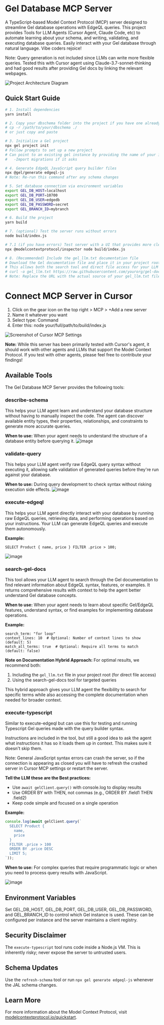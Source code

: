 # Gel Database MCP Server 

A TypeScript-based Model Context Protocol (MCP) server designed to streamline Gel database operations with EdgeQL queries. This project provides Tools for LLM Agents (Cursor Agent, Claude Code, etc) to automate learning about your schema, and writing, validating, and executing database queries. Easily interact with your Gel database through natural language. Vibe coders rejoice! 


Note: Query generation is not included since LLMs can write more flexible queries. Tested this with Cursor agent using Claude-3.7-sonnet-thinking and had good results after providing Gel docs by linking the relevant webpages. 

![Project Architecture Diagram](header.jpg)

## Quick Start Guide

```bash
# 1. Install dependencies
yarn install

# 2. Copy your dbschema folder into the project if you have one already 
# cp -r /path/to/your/dbschema ./
# or just copy and paste

# 3. Initialize a Gel project
npx gel project init
# Follow prompts to set up a new project 
# Can point to an existing gel instance by providing the name of your instance
#   -Import migrations if it asks

# 4. Generate EdgeQL JavaScript query builder files
npx @gel/generate edgeql-js
# Note: Re-run this command after any schema changes

# 5. Set database connection via environment variables
export GEL_DB_HOST=localhost
export GEL_DB_PORT=10700
export GEL_DB_USER=edgedb
export GEL_DB_PASSWORD=secret
export GEL_BRANCH_ID=mybranch

# 6. Build the project
yarn build

# 7. (optional) Test the server runs without errors
node build/index.js

# 7.1 (if you have errors) Test server with a UI that provides more clear error logs using: 
npx @modelcontextprotocol/inspector node build/index.js

# 8. (Recommended) Include the gel_llm.txt documentation file
# Download the Gel documentation file and place it in your project root
# This allows both the search tool and direct file access for your LLM agent
# curl -o gel_llm.txt https://raw.githubusercontent.com/yourorg/gel-docs/main/gel_llm.txt
# Note: Replace the URL with the actual source of your gel_llm.txt file
```
# Connect MCP Server in Cursor
1. Click on the gear icon on the top right > MCP > +Add a new server
2. Name it whatever you want
3. Select type: Command
4. Enter this: node your/full/path/to/build/index.js

![Screenshot of Cursor MCP Settings](cursorSettings.png)

**Note:** While this server has been primarily tested with Cursor's agent, it should work with other agents and LLMs that support the Model Context Protocol. If you test with other agents, please feel free to contribute your findings!


## Available Tools

The Gel Database MCP Server provides the following tools:

### describe-schema
This helps your LLM agent learn and understand your database structure without having to manually inspect the code. The agent can discover available entity types, their properties, relationships, and constraints to generate more accurate queries.

**When to use:** When your agent needs to understand the structure of a database entity before querying it.
![image](https://github.com/user-attachments/assets/e48b0da7-cd95-4416-820a-2a5c870c8e73)

### validate-query
This helps your LLM agent verify raw EdgeQL query syntax without executing it, allowing safe validation of generated queries before they're run against your database.

**When to use:** During query development to check syntax without risking execution side effects.
![image](https://github.com/user-attachments/assets/1d54c8a5-6f5c-4f7c-904c-93f664e23718)

### execute-edgeql
This helps your LLM agent directly interact with your database by running raw EdgeQL queries, retrieving data, and performing operations based on your instructions. Your LLM can generate EdgeQL queries and execute them autonomously.

**Example:**
```edgeql
SELECT Product { name, price } FILTER .price > 100;
```
![image](https://github.com/user-attachments/assets/79bbabab-aa3e-42e8-bd9f-92ba03cd18c0)

### search-gel-docs
This tool allows your LLM agent to search through the Gel documentation to find relevant information about EdgeQL syntax, features, or examples. It returns comprehensive results with context to help the agent better understand Gel database concepts.

**When to use:** When your agent needs to learn about specific Gel/EdgeQL features, understand syntax, or find examples for implementing database operations.

**Example:**
```
search_term: "for loop"
context_lines: 10  # Optional: Number of context lines to show (default: 5)
match_all_terms: true  # Optional: Require all terms to match (default: false)
```

**Note on Documentation Hybrid Approach:** For optimal results, we recommend both:
1. Including the `gel_llm.txt` file in your project root (for direct file access)
2. Using the search-gel-docs tool for targeted queries

This hybrid approach gives your LLM agent the flexibility to search for specific terms while also accessing the complete documentation when needed for broader context.

### execute-typescript
Similar to execute-edgeql but can use this for testing and running Typescript Gel queries made with the query builder syntax. 

Instructions are included in the tool, but still a good idea to ask the agent what instructions it has so it loads them up in context. This makes sure it doesn't skip them. 

Note: General JavaScript syntax errors can crash the server, so if the connection is appearing as closed you will have to refresh the crashed server in Cursor MCP settings or restart the server. 

**Tell the LLM these are the Best practices:**
- Use `await gelClient.query()` with console.log to display results
- Use ORDER BY with THEN, not commas (e.g., ORDER BY .field1 THEN .field2)
- Keep code simple and focused on a single operation

**Example:**
```typescript
console.log(await gelClient.query(`
  SELECT Product { 
    name, 
    price 
  } 
  FILTER .price > 100 
  ORDER BY .price DESC 
  LIMIT 5;
`));
```

**When to use:** For complex queries that require programmatic logic or when you need to process query results with JavaScript.

![image](https://github.com/user-attachments/assets/aed79dc8-d2ba-45d5-830b-1d73c04a5614)

## Environment Variables
Set GEL_DB_HOST, GEL_DB_PORT, GEL_DB_USER, GEL_DB_PASSWORD, and GEL_BRANCH_ID to control which Gel instance is used. These can be configured per instance and the server maintains a client registry.

## Security Disclaimer
The `execute-typescript` tool runs code inside a Node.js VM. This is inherently risky; never expose the server to untrusted users.

## Schema Updates
Use the `refresh-schema` tool or run `npx gel generate edgeql-js` whenever the JAL schema changes.

## Learn More

For more information about the Model Context Protocol, visit [modelcontextprotocol.io/quickstart](https://modelcontextprotocol.io/quickstart).
